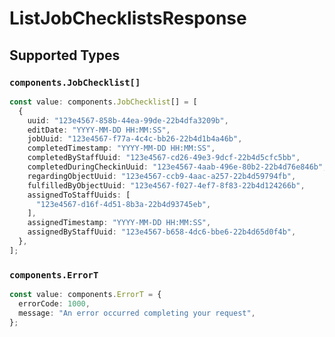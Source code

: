 # ListJobChecklistsResponse


## Supported Types

### `components.JobChecklist[]`

```typescript
const value: components.JobChecklist[] = [
  {
    uuid: "123e4567-858b-44ea-99de-22b4dfa3209b",
    editDate: "YYYY-MM-DD HH:MM:SS",
    jobUuid: "123e4567-f77a-4c4c-bb26-22b4d1b4a46b",
    completedTimestamp: "YYYY-MM-DD HH:MM:SS",
    completedByStaffUuid: "123e4567-cd26-49e3-9dcf-22b4d5cfc5bb",
    completedDuringCheckinUuid: "123e4567-4aab-496e-80b2-22b4d76e846b",
    regardingObjectUuid: "123e4567-ccb9-4aac-a257-22b4d59794fb",
    fulfilledByObjectUuid: "123e4567-f027-4ef7-8f83-22b4d124266b",
    assignedToStaffUuids: [
      "123e4567-d16f-4d51-8b3a-22b4d93745eb",
    ],
    assignedTimestamp: "YYYY-MM-DD HH:MM:SS",
    assignedByStaffUuid: "123e4567-b658-4dc6-bbe6-22b4d65d0f4b",
  },
];
```

### `components.ErrorT`

```typescript
const value: components.ErrorT = {
  errorCode: 1000,
  message: "An error occurred completing your request",
};
```

